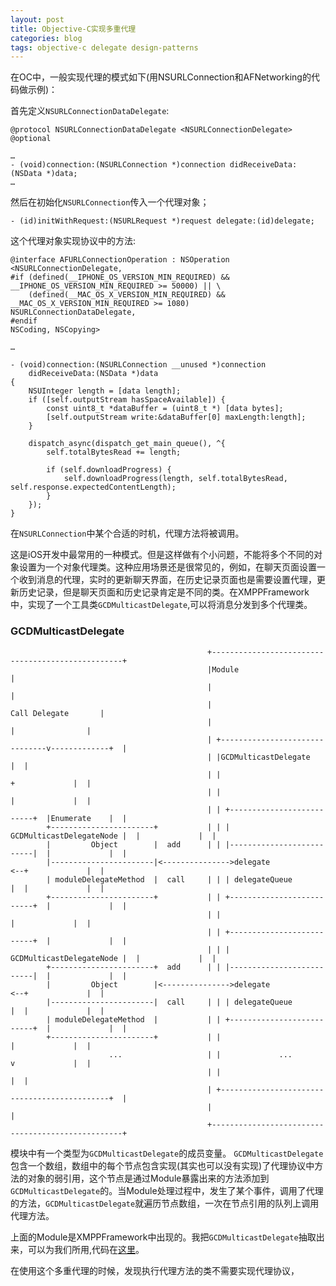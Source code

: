 ```yaml
---
layout: post
title: Objective-C实现多重代理
categories: blog
tags: objective-c delegate design-patterns
---
```




在OC中，一般实现代理的模式如下(用NSURLConnection和AFNetworking的代码做示例)：

首先定义`NSURLConnectionDataDelegate`:

	@protocol NSURLConnectionDataDelegate <NSURLConnectionDelegate>
	@optional
	
	…
	- (void)connection:(NSURLConnection *)connection didReceiveData:(NSData *)data;
	…
	

然后在初始化`NSURLConnection`传入一个代理对象；

	- (id)initWithRequest:(NSURLRequest *)request delegate:(id)delegate;

这个代理对象实现协议中的方法:

	@interface AFURLConnectionOperation : NSOperation <NSURLConnectionDelegate,
	#if (defined(__IPHONE_OS_VERSION_MIN_REQUIRED) && __IPHONE_OS_VERSION_MIN_REQUIRED >= 50000) || \
	    (defined(__MAC_OS_X_VERSION_MIN_REQUIRED) && __MAC_OS_X_VERSION_MIN_REQUIRED >= 1080)
	NSURLConnectionDataDelegate, 
	#endif
	NSCoding, NSCopying>
	
	…
	
	- (void)connection:(NSURLConnection __unused *)connection
	    didReceiveData:(NSData *)data
	{
	    NSUInteger length = [data length];
	    if ([self.outputStream hasSpaceAvailable]) {
	        const uint8_t *dataBuffer = (uint8_t *) [data bytes];
	        [self.outputStream write:&dataBuffer[0] maxLength:length];
	    }
	    
	    dispatch_async(dispatch_get_main_queue(), ^{
	        self.totalBytesRead += length;
	        
	        if (self.downloadProgress) {
	            self.downloadProgress(length, self.totalBytesRead, self.response.expectedContentLength);
	        }
	    });
	}

在`NSURLConnection`中某个合适的时机，代理方法将被调用。

这是iOS开发中最常用的一种模式。但是这样做有个小问题，不能将多个不同的对象设置为一个对象代理类。这种应用场景还是很常见的，例如，在聊天页面设置一个收到消息的代理，实时的更新聊天界面，在历史记录页面也是需要设置代理，更新历史记录，但是聊天页面和历史记录肯定是不同的类。在XMPPFramework中，实现了一个工具类`GCDMulticastDelegate`,可以将消息分发到多个代理类。


### GCDMulticastDelegate


                                                +--------------------------------------------------+
                                                |Module                                            |
                                                |                                                  |
                                                |                              Call Delegate       |
                                                |                                 |                |
                                                | +-------------------------------v-------------+  |
                                                | |GCDMulticastDelegate                         |  |
                                                | |                               +             |  |
                                                | |                               |             |  |
                                                | | +--------------------------+  |Enumerate    |  |
            +-----------------------+           | | | GCDMulticastDelegateNode |  |             |  |
            |         Object        |  add      | | |--------------------------|  |             |  |
            |-----------------------|<--------------->delegate                 <--+             |  |
            | moduleDelegateMethod  |  call     | | | delegateQueue            |  |             |  |
            +-----------------------+           | | +--------------------------+  |             |  |
                                                | |                               |             |  |
                                                | | +--------------------------+  |             |  |
                                                | | | GCDMulticastDelegateNode |  |             |  |
            +-----------------------+  add      | | |--------------------------|  |             |  |
            |         Object        |<--------------->delegate                 <--+             |  |
            |-----------------------|  call     | | | delegateQueue            |  |             |  |
            | moduleDelegateMethod  |           | | +--------------------------+  |             |  |
            +-----------------------+           | |                               |             |  |
                          ...                   | |             ...               v             |  |
                                                | |                                             |  |
                                                | +---------------------------------------------+  |
                                                |                                                  |
                                                +--------------------------------------------------+
                                                

模块中有一个类型为`GCDMulticastDelegate`的成员变量。 `GCDMulticastDelegate`包含一个数组，数组中的每个节点包含实现(其实也可以没有实现)了代理协议中方法的对象的弱引用，这个节点是通过Module暴露出来的方法添加到`GCDMulticastDelegate`的。当Module处理过程中，发生了某个事件，调用了代理的方法，`GCDMulticastDelegate`就遍历节点数组，一次在节点引用的队列上调用代理方法。

上面的Module是XMPPFramework中出现的。我把`GCDMulticastDelegate`抽取出来，可以为我们所用,代码在[这里](https://github.com/iRusher/GCDMulticastDelegate)。

在使用这个多重代理的时候，发现执行代理方法的类不需要实现代理协议，



